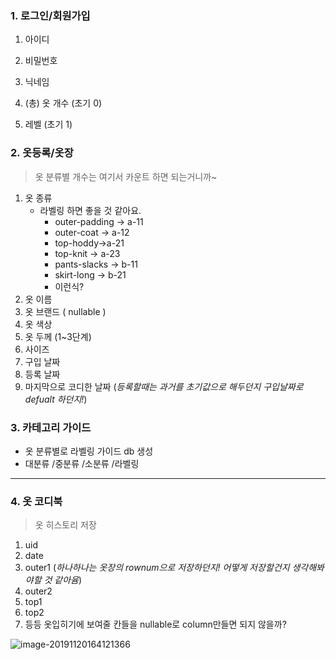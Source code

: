 ### 1. 로그인/회원가입

1. 아이디

2. 비밀번호

3. 닉네임

4. (총) 옷 개수 (초기 0)

5. 레벨  (초기 1)

   

### 2. 옷등록/옷장

> 옷 분류별 개수는 여기서 카운트 하면 되는거니까~

1. 옷 종류
   - 라벨링 하면 좋을 것 같아요.
     - outer-padding -> a-11
     - outer-coat -> a-12
     - top-hoddy->a-21
     - top-knit -> a-23
     - pants-slacks -> b-11
     - skirt-long -> b-21
     - 이런식?
2. 옷 이름
3. 옷 브랜드 ( nullable )
4. 옷 색상
5. 옷 두께 (1~3단계)
6. 사이즈
7. 구입 날짜
8. 등록 날짜
9. 마지막으로 코디한 날짜 (*등록할때는 과거를 초기값으로 해두던지 구입날짜로 defualt 하던지!*)

### 3. 카테고리 가이드

- 옷 분류별로 라벨링 가이드 db 생성
- 대분류 /중분류 /소분류 /라벨링



---

### 4. 옷 코디북

>  옷 히스토리 저장

1. uid
2. date
3. outer1 (*하나하나는 옷장의 rownum으로 저장하던지! 어떻게 저장할건지 생각해봐야할 것 같아윰*)
4. outer2
5. top1
6. top2
7. 등등 옷입히기에 보여줄 칸들을 nullable로 column만들면 되지 않을까?



![image-20191120164121366](hibdrobe_db_design.assets/image-20191120164121366.png)